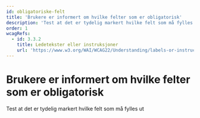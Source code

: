 ```yaml
---
id: obligatoriske-felt
title: 'Brukere er informert om hvilke felter som er obligatorisk'
description: 'Test at det er tydelig markert hvilke felt som må fylles ut'
order: 1
wcagRefs:
  - id: 3.3.2
    title: Ledetekster eller instruksjoner
    url: 'https://www.w3.org/WAI/WCAG22/Understanding/labels-or-instructions'
---
```


# Brukere er informert om hvilke felter som er obligatorisk

Test at det er tydelig markert hvilke felt som må fylles ut

